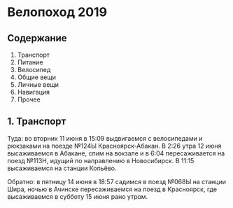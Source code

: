 # Велопоход 2019

## Содержание

1. Транспорт
2. Питание
3. Велосипед
3. Общие вещи
4. Личные вещи
5. Навигация
6. Прочее

## 1. Транспорт

Туда: во вторник 11 июня в 15:09 выдвигаемся с велосипедами и рюкзаками на поезде №124Ы Красноярск-Абакан. В 2:26 утра 12 июня высаживаемся в Абакане, спим на вокзале и в 6:04  пересаживается на поезд №113Н, идущий по направлению в Новосибирск. В 11:15 высаживаемся на станции Копьёво.

Обратно: в пятницу 14 июня в 18:57 садимся в поезд №068Ы на станции Шира, ночью в Ачинске пересаживаемся на поезд в Красноярск, где высаживаемся в субботу 15 июня рано утром.

